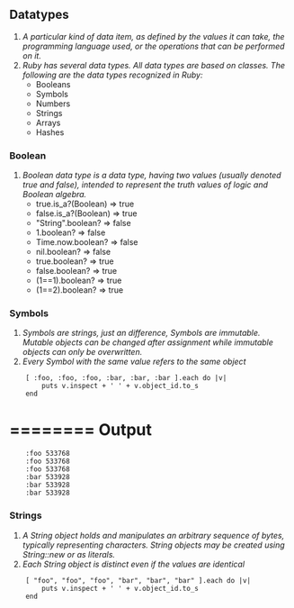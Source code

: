 ## Datatypes
1. *A particular kind of data item, as defined by the values it can take, the programming language used, or the operations that can be performed on it.*
2. *Ruby has several data types. All data types are based on classes. The following are the data types recognized in Ruby:*
	* Booleans
	* Symbols
	* Numbers
	* Strings
	* Arrays
	* Hashes 

### Boolean
1. *Boolean data type is a data type, having two values (usually denoted true and false), intended to represent the truth values of logic and Boolean algebra.*
	 * true.is_a?(Boolean) => true
	 * false.is_a?(Boolean) => true
	 * "String".boolean? => false
	 * 1.boolean? => false
	 * Time.now.boolean? => false
	 * nil.boolean? => false
	 * true.boolean? => true 
	 * false.boolean? => true
	 * (1==1).boolean? => true
	 * (1==2).boolean? => true

### Symbols
1. *Symbols are strings, just an difference, Symbols are immutable. Mutable objects can be changed after assignment while immutable objects can only be overwritten.* 
2. *Every Symbol with the same value refers to the same object*
``` 
	[ :foo, :foo, :foo, :bar, :bar, :bar ].each do |v|
  		puts v.inspect + ' ' + v.object_id.to_s
	end 
```
========
Output
========
```
	:foo 533768
	:foo 533768
	:foo 533768
	:bar 533928
	:bar 533928
	:bar 533928
```
### Strings
1. *A String object holds and manipulates an arbitrary sequence of bytes, typically representing characters. String objects may be created using String::new or as literals.*
2. *Each String object is distinct even if the values are identical*
```
	[ "foo", "foo", "foo", "bar", "bar", "bar" ].each do |v|
  		puts v.inspect + ' ' + v.object_id.to_s
	end
```
